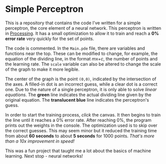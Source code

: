 # Simple Perceptron
This is a repository that contains the code I've written for a simple perceptron, the core element of a neural network. This perceptron is written in [Processing](www.processing.org). It has a small optimization to allow it to train and reach a **0% error rate** very quickly for the set of points.

The code is commented. In the `Main.pde` file, there are variables and functions near the top. These can be modified to change, for example, the equation of the dividing line, in the format *m*x+*c*, the number of points and the learning rate. The `scale` variable can also be altered to change the scale of the graph to make it more legible.

The center of the graph is the point `(0,0)`, indicated by the intersection of the axes. A filled-in dot is an incorrect guess, while a clear dot is a correct one. Due to the nature of a single perceptron, it is only able to solve *linear equations*. The **green** line indicates the actual dividing line given by the original equation. The **translucent blue** line indicates the perceptron's guess.

In order to start the training process, *click* the canvas. It then begins to train the line until it reaches a 0% error rate. After reaching 0%, the program prints out the weights in the console. The optimization used is to skip over the correct guesses. This may seem minor but it reduced the training time from about **60 seconds** to about **5 seconds** for 1000 points. *That's more than a 10x improvement in speed!*

This was a fun project that taught me a lot about the basics of machine learning. Next stop - neural networks!
